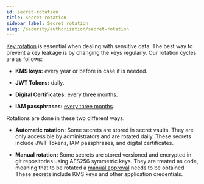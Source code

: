 ```yaml
---
id: secret-rotation
title: Secret rotation
sidebar_label: Secret rotation
slug: /security/authorization/secret-rotation
---
```


[Key rotation](/criteria/credentials/130)
is essential when dealing with sensitive data.
The best way to prevent a key leakage
is by changing the keys regularly.
Our rotation cycles are as follows:

- **KMS keys:** every year or before in case it is needed.

- **JWT Tokens:** daily.

- **Digital Certificates:** every three months.

- **IAM passphrases:** [every three months](/criteria/certificates/089).

Rotations are done in these two different ways:

- **Automatic rotation:**
Some secrets are stored in secret vaults.
They are only accessible by administrators
and are rotated daily.
These secrets include JWT Tokens,
IAM passphrases,
and digital certificates.

- **Manual rotation:**
Some secrets are stored versioned
and encrypted in git repositories
using AES256 symmetric keys.
They are treated as code,
meaning that to be rotated a
[manual approval](https://fluidattacks.com/security/#PR)
needs to be obtained.
These secrets include KMS keys
and other application credentials.
